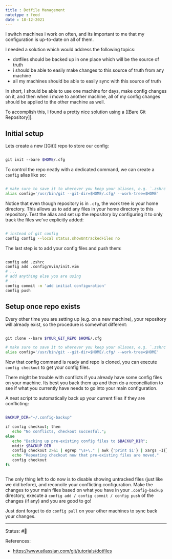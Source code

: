 ```yaml
---
title : Dotfile Management
notetype : feed
date : 18-12-2021
---
```


I switch machines i work on often, and its important to me that my configuration is up-to-date on all of them.

I needed a solution which would address the following topics:
- dotfiles should be backed up in one place which will be the source of truth
- i should be able to easily make changes to this source of truth from any machine
- all my machines should be able to easily sync with this source of truth

In short, I should be able to use one machine for days, make config changes on it, and then when i move to another machine, all of my config changes should be applied to the other machine as well.

To accomplish this, I found a pretty nice solution using a [[Bare Git Repository]].

## Initial setup

Lets create a new [[Git]] repo to store our config:

```bash

git init --bare $HOME/.cfg

```

To control the repo neatly with a dedicated command, we can create a `config` alias like so:

```bash

# make sure to save it to wherever you keep your aliases, e.g. `.zshrc`
alias config='/usr/bin/git --git-dir=$HOME/.cfg/ --work-tree=$HOME'

```

Notice that even though repository is in `.cfg`, the work tree is your home directory. This allows us to add any files in your home directory to this repository. Test the alias and set up the repository by configuring it to only track the files we've explicitly added:

```bash

# instead of git config
config config --local status.showUntrackedFiles no

```

The last step is to add your config files and push them:

```bash

config add .zshrc
config add .config/nvim/init.vim
# ...
# add anything else you are using
# ...
config commit -m 'add initial configuration'
config push


```

## Setup once repo exists

Every other time you are setting up (e.g. on a new machine), your repository will already exist, so the procedure is somewhat different:

```bash

git clone --bare $YOUR_GIT_REPO $HOME/.cfg

# make sure to save it to wherever you keep your aliases, e.g. `.zshrc`
alias config='/usr/bin/git --git-dir=$HOME/.cfg/ --work-tree=$HOME'


```

Now that config command is ready and repo is cloned, you can execute `config checkout` to get your config files. 

There might be trouble with conflicts if you already have some config files on your machine. Its best you back them up and then do a reconciliation to see if what you currently have needs to go into your main configuration. 

A neat script to automatically back up your current files if they are conflicting:

```bash

BACKUP_DIR="~/.config-backup"

if config checkout; then  
   echo "No conflicts, checkout succesful.";  
else  
   echo "Backing up pre-existing config files to $BACKUP_DIR";  
   mkdir $BACKUP_DIR 
   config checkout 2>&1 | egrep "\s+\." | awk {'print $1'} | xargs -I{} mv {} $BACKUP_DIR/{}  
   echo "Repeating checkout now that pre-existing files are moved."
   config checkout
fi



```

The only thing left to do now is to disable showing untracked files (just like we did before), and reconcile your conflicting configuration. Make the changes to your main files based on what you have in your `.config-backup` directory, execute a `config add / config commit / config push` of the changes (if any) and you are good to go!

Just dont forget to do `config pull` on your other machines to sync back your changes.

-----

Status: #🌲 

References:
- https://www.atlassian.com/git/tutorials/dotfiles
